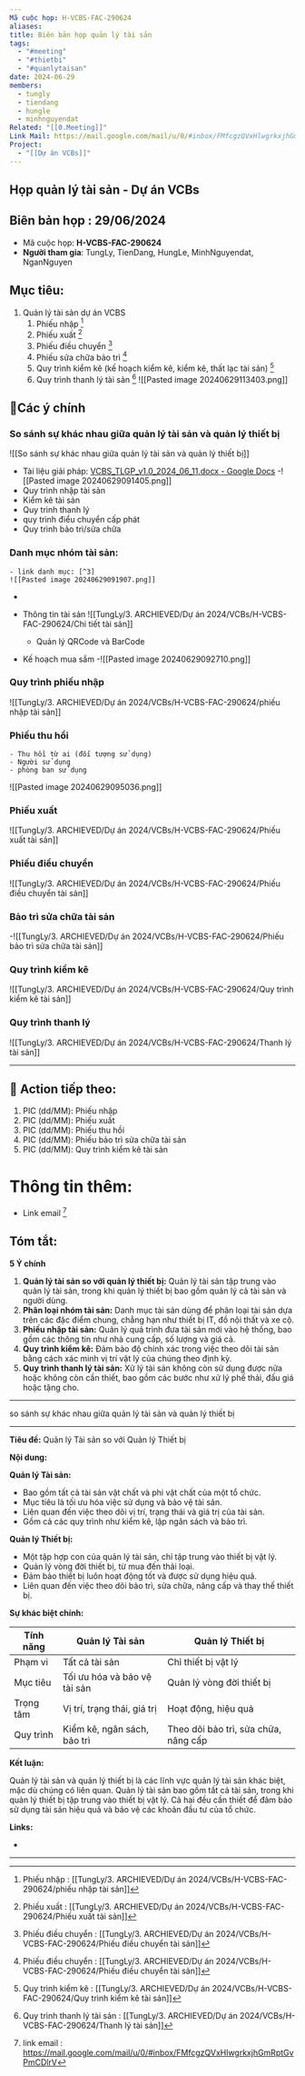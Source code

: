 ```yaml
---
Mã cuộc họp: H-VCBS-FAC-290624
aliases: 
title: Biên bản họp quản lý tài sản
tags:
  - "#meeting"
  - "#thietbi"
  - "#quanlytaisan"
date: 2024-06-29
members:
  - tungly
  - tiendang
  - hungle
  - minhnguyendat
Related: "[[0.Meeting]]"
Link Mail: https://mail.google.com/mail/u/0/#inbox/FMfcgzQVxHlwgrkxjhGmRptGvPmCDlrV
Project:
  - "[[Dự án VCBs]]"
---
```


## Họp quản lý tài sản - Dự án VCBs
## Biên bản họp : 29/06/2024
- Mã cuộc họp: **H-VCBS-FAC-290624**
- **Người tham gia**: TungLy, TienDang, HungLe, MinhNguyendat, NganNguyen

## Mục tiêu:
1. Quản lý tài sản dự án VCBS
	1. Phiếu nhập [^5]
	2. Phiếu xuất [^6]
	3. Phiếu điều chuyển [^7]
	4. Phiếu sửa chữa bảo trì [^7]
	5. Quy trình kiểm kê (kế hoạch kiểm kê, kiểm kê, thất lạc tài sản) [^8]
	6. Quy trình thanh lý tài sản [^10]
![[Pasted image 20240629113403.png]]
## 📝Các ý chính
### So sánh sự khác nhau giữa quản lý tài sản và quản lý thiết bị
![[So sánh sự khác nhau giữa quản lý tài sản và quản lý thiết bị]]

- Tài liệu giải pháp: [VCBS_TLGP_v1.0_2024_06_11.docx - Google Docs](https://docs.google.com/document/d/17UOe6aJuxNb8UgM6eKX5FbJBSwY_5hTy/edit#heading=h.r2r73f)
-![[Pasted image 20240629091405.png]]
- Quy trình nhập tài sản
- Kiểm kê tài sản
- Quy trình thanh lý
- quy trình điểu chuyển cấp phát
- Quy trình bảo trì/sửa chữa
### Danh mục nhóm tài sản:
	- link danh mục: [^3] 
	![[Pasted image 20240629091907.png]]
- 
- Thông tin tài sản 
	![[TungLy/3. ARCHIEVED/Dự án 2024/VCBs/H-VCBS-FAC-290624/Chi tiết tài sản]]
	- Quản lý QRCode và BarCode

- Kế hoạch mua sắm 
-![[Pasted image 20240629092710.png]]
### Quy trình phiếu nhập 
![[TungLy/3. ARCHIEVED/Dự án 2024/VCBs/H-VCBS-FAC-290624/phiếu nhập tài sản]]
### Phiếu thu hồi
	- Thu hồi từ ai (đối tượng sử dụng)
	- Người sử dụng
	- phòng ban sử dụng
![[Pasted image 20240629095036.png]]

### Phiếu xuất 
![[TungLy/3. ARCHIEVED/Dự án 2024/VCBs/H-VCBS-FAC-290624/Phiếu xuất tài sản]]

### Phiếu điều chuyển 
![[TungLy/3. ARCHIEVED/Dự án 2024/VCBs/H-VCBS-FAC-290624/Phiếu điều chuyển tài sản]]


### Bảo trì sửa chữa tài sản 
-![[TungLy/3. ARCHIEVED/Dự án 2024/VCBs/H-VCBS-FAC-290624/Phiếu bảo trì sửa chữa tài sản]]
### Quy trình kiểm kê 
![[TungLy/3. ARCHIEVED/Dự án 2024/VCBs/H-VCBS-FAC-290624/Quy trình kiểm kê tài sản]]

### Quy trình thanh lý
![[TungLy/3. ARCHIEVED/Dự án 2024/VCBs/H-VCBS-FAC-290624/Thanh lý tài sản]]

---
## 📝 Action tiếp theo:
 1. PIC (dd/MM):  Phiếu nhập
 2. PIC (dd/MM):  Phiếu xuất
 3. PIC (dd/MM):  Phiếu thu hồi
 4. PIC (dd/MM):  Phiếu bảo trì sửa chữa tài sản
 5. PIC (dd/MM):  Quy trình kiểm kê tài sản


# Thông tin thêm:
- Link email [^2]

## Tóm tắt:
**5 Ý chính**

1. **Quản lý tài sản so với quản lý thiết bị:** Quản lý tài sản tập trung vào quản lý tài sản, trong khi quản lý thiết bị bao gồm quản lý cả tài sản và người dùng.
2. **Phân loại nhóm tài sản:** Danh mục tài sản dùng để phân loại tài sản dựa trên các đặc điểm chung, chẳng hạn như thiết bị IT, đồ nội thất và xe cộ.
3. **Phiếu nhập tài sản:** Quản lý quá trình đưa tài sản mới vào hệ thống, bao gồm các thông tin như nhà cung cấp, số lượng và giá cả.
4. **Quy trình kiểm kê:** Đảm bảo độ chính xác trong việc theo dõi tài sản bằng cách xác minh vị trí vật lý của chúng theo định kỳ.
5. **Quy trình thanh lý tài sản:** Xử lý tài sản không còn sử dụng được nữa hoặc không còn cần thiết, bao gồm các bước như xử lý phế thải, đấu giá hoặc tặng cho.

 --- 

so sánh sự khác nhau giữa quản lý tài sản và quản lý thiết bị

--- 
**Tiêu đề:** Quản lý Tài sản so với Quản lý Thiết bị

**Nội dung:**

**Quản lý Tài sản:**

* Bao gồm tất cả tài sản vật chất và phi vật chất của một tổ chức.
* Mục tiêu là tối ưu hóa việc sử dụng và bảo vệ tài sản.
* Liên quan đến việc theo dõi vị trí, trạng thái và giá trị của tài sản.
* Gồm cả các quy trình như kiểm kê, lập ngân sách và bảo trì.

**Quản lý Thiết bị:**

* Một tập hợp con của quản lý tài sản, chỉ tập trung vào thiết bị vật lý.
* Quản lý vòng đời thiết bị, từ mua đến thải loại.
* Đảm bảo thiết bị luôn hoạt động tốt và được sử dụng hiệu quả.
* Liên quan đến việc theo dõi bảo trì, sửa chữa, nâng cấp và thay thế thiết bị.

**Sự khác biệt chính:**

| Tính năng | Quản lý Tài sản | Quản lý Thiết bị |
|---|---|---|
| Phạm vi | Tất cả tài sản | Chỉ thiết bị vật lý |
| Mục tiêu | Tối ưu hóa và bảo vệ tài sản | Quản lý vòng đời thiết bị |
| Trọng tâm | Vị trí, trạng thái, giá trị | Hoạt động, hiệu quả |
| Quy trình | Kiểm kê, ngân sách, bảo trì | Theo dõi bảo trì, sửa chữa, nâng cấp |

**Kết luận:**

Quản lý tài sản và quản lý thiết bị là các lĩnh vực quản lý tài sản khác biệt, mặc dù chúng có liên quan. Quản lý tài sản bao gồm tất cả tài sản, trong khi quản lý thiết bị tập trung vào thiết bị vật lý. Cả hai đều cần thiết để đảm bảo sử dụng tài sản hiệu quả và bảo vệ các khoản đầu tư của tổ chức.

**Links:**

*

 --- 







[^1]: Tài liệu quản lý tài sản:  [VCBS_TLGP_v1.0_2024_06_24 - Google Docs](https://docs.google.com/document/d/1sgXsi7YEMdG5-dsEYxgzg1tgXDV4M3Y8KQDOnWlw3m8/edit)
[^2]: link email : https://mail.google.com/mail/u/0/#inbox/FMfcgzQVxHlwgrkxjhGmRptGvPmCDlrV
[^3]: link danh mục : [PhanLoaiTaiSan.xlsx - Google Sheets](https://docs.google.com/spreadsheets/d/1c8GQXilyprSSKloIkaU8gnOE8ESu_c5X/edit?gid=2131672#gid=2131672)
[^4]: Chi tiết tài sản : [[TungLy/3. ARCHIEVED/Dự án 2024/VCBs/H-VCBS-FAC-290624/Chi tiết tài sản]]
[^5]: Phiếu nhập : [[TungLy/3. ARCHIEVED/Dự án 2024/VCBs/H-VCBS-FAC-290624/phiếu nhập tài sản]]
[^6]: Phiếu xuất : [[TungLy/3. ARCHIEVED/Dự án 2024/VCBs/H-VCBS-FAC-290624/Phiếu xuất tài sản]]
[^7]: Phiếu điều chuyển : [[TungLy/3. ARCHIEVED/Dự án 2024/VCBs/H-VCBS-FAC-290624/Phiếu điều chuyển tài sản]]
[^7]: Phiếu bảo trì sửa chữa  : [[TungLy/3. ARCHIEVED/Dự án 2024/VCBs/H-VCBS-FAC-290624/Phiếu bảo trì sửa chữa tài sản]]
[^8]: Quy trình kiểm kê   :  [[TungLy/3. ARCHIEVED/Dự án 2024/VCBs/H-VCBS-FAC-290624/Quy trình kiểm kê tài sản]]
[^9]: GAP  list: 
[^10]: Quy trình thanh lý tài sản : [[TungLy/3. ARCHIEVED/Dự án 2024/VCBs/H-VCBS-FAC-290624/Thanh lý tài sản]] 



